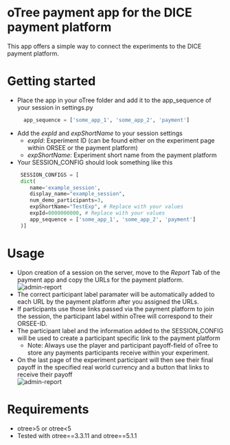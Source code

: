 # oTree payment app for the DICE payment platform

This app offers a simple way to connect the experiments to the DICE payment platform. 

# Getting started

* Place the app in your oTree folder and add it to the app_sequence of your session in settings.py
  ```python
    app_sequence = ['some_app_1', 'some_app_2', 'payment']
  ```
* Add the *expId* and *expShortName* to your session settings
  * *expId*: Experiment ID (can be found either on the experiment page within ORSEE or the payment platform)
  * *expShortName*: Experiment short name from the payment platform
* Your SESSION_CONFIG should look something like this
   ```python
    SESSION_CONFIGS = [
    dict(
       name='example_session',
       display_name="example_session",
       num_demo_participants=3,
       expShortName="TestExp", # Replace with your values
       expId=0000000000, # Replace with your values
       app_sequence = ['some_app_1', 'some_app_2', 'payment']
    )]  
    ```

# Usage

* Upon creation of a session on the server, move to the *Report* Tab of the payment app and copy the URLs for the payment platform.
![admin-report](docs/images/admin_report.PNG)
* The correct participant label paramater will be automatically added to each URL by the payment platform after you assigned the URLs. 
* If participants use those links passed via the payment platform to join the session, the participant label within oTree will correspond to their ORSEE-ID.
* The participant label and the information added to the SESSION_CONFIG will be used to create a participant specific link to the payment platform 
    * Note: Always use the player and participant payoff-field of oTree to store any payments participants receive within your experiment.
* On the last page of the experiment participant will then see their final payoff in the specified real world currency and a button that links to receive their payoff  
![admin-report](docs/images/page.PNG)

# Requirements
* otree>5 or otree<5
* Tested with otree==3.3.11 and otree==5.1.1
